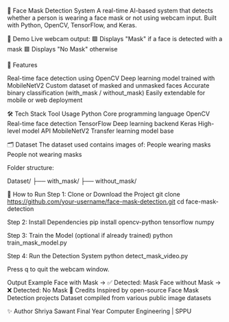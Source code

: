 🧠 Face Mask Detection System
A real-time AI-based system that detects whether a person is wearing a face mask or not using webcam input.
Built with Python, OpenCV, TensorFlow, and Keras.

📸 Demo
Live webcam output:
🟩 Displays "Mask" if a face is detected with a mask
🟥 Displays "No Mask" otherwise

🚀 Features

Real-time face detection using OpenCV
Deep learning model trained with MobileNetV2
Custom dataset of masked and unmasked faces
Accurate binary classification (with_mask / without_mask)
Easily extendable for mobile or web deployment

🛠️ Tech Stack
Tool	             Usage
Python	            Core programming language
OpenCV	            Real-time face detection
TensorFlow	        Deep learning backend
Keras          	    High-level model API
MobileNetV2	        Transfer learning model base

🗂️ Dataset
The dataset used contains images of:
People wearing masks
People not wearing masks

Folder structure:

Dataset/
├── with_mask/
├── without_mask/

🧪 How to Run
Step 1: Clone or Download the Project
git clone https://github.com/your-username/face-mask-detection.git
cd face-mask-detection

Step 2: Install Dependencies
pip install opencv-python tensorflow numpy

Step 3: Train the Model (optional if already trained)
python train_mask_model.py

Step 4: Run the Detection System
python detect_mask_video.py

Press q to quit the webcam window.

 Output Example
Face with Mask → ✅ Detected: Mask
Face without Mask → ❌ Detected: No Mask
📄 Credits
Inspired by open-source Face Mask Detection projects
Dataset compiled from various public image datasets

✨ Author
Shriya Sawant
Final Year Computer Engineering | SPPU
